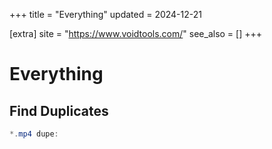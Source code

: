 +++
title = "Everything"
updated = 2024-12-21

[extra]
site = "https://www.voidtools.com/"
see_also = []
+++

# Everything

## Find Duplicates

```powershell
*.mp4 dupe:
```